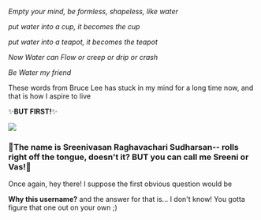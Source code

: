 
<i>Empty your mind, be formless, shapeless, like water
  
put water into a cup, it becomes the cup

put water into a teapot, it becomes the teapot

Now Water can Flow or creep or drip or crash

Be Water my friend</i>



These words from Bruce Lee has stuck in my mind for a long time now, and that is how I aspire to live


✨<b>BUT FIRST!</b>✨


![](https://media.giphy.com/media/xTiIzJSKB4l7xTouE8/giphy.gif)


### 👋The name is Sreenivasan Raghavachari Sudharsan-- rolls right off the tongue, doesn't it? BUT you can call me Sreeni or Vas!👋

Once again, hey there! I suppose the first obvious question would be

**Why this username?**  and the answer for that is... I don't know! You gotta figure that one out on your own ;) 
